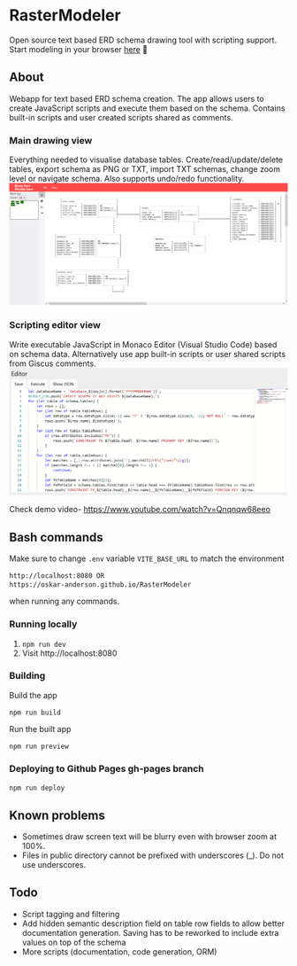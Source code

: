 # RasterModeler

Open source text based ERD schema drawing tool with scripting support. Start modeling in your browser [here](https://oskar-anderson.github.io/RasterModeler/pages/draw.html) 📐

## About
Webapp for text based ERD schema creation. The app allows users to create JavaScript scripts and execute them based on the schema. Contains built-in scripts and user created scripts shared as comments.

### Main drawing view
Everything needed to visualise database tables. Create/read/update/delete tables, export schema as PNG or TXT, import TXT schemas, change zoom level or navigate schema. Also supports undo/redo functionality.
![Drawing view](./doc/img/drawing_view_2.png)


### Scripting editor view
Write executable JavaScript in Monaco Editor (Visual Studio Code) based on schema data. Alternatively use app built-in scripts or user shared scripts from Giscus comments.
![Scripting editor view](./doc/img/scripting_editor_view.png)

Check demo video- https://www.youtube.com/watch?v=Qnqnqw68eeo

## Bash commands

Make sure to change `.env` variable `VITE_BASE_URL` to match the environment  
```
http://localhost:8080 OR
https://oskar-anderson.github.io/RasterModeler
```
when running any commands.

### Running locally
1. `npm run dev`
2. Visit http://localhost:8080

### Building
Build the app
```
npm run build
```

Run the built app
```
npm run preview
```

### Deploying to Github Pages gh-pages branch
```
npm run deploy
```

## Known problems
* Sometimes draw screen text will be blurry even with browser zoom at 100%.
* Files in public directory cannot be prefixed with underscores (_). Do not use underscores.

## Todo
* Script tagging and filtering
* Add hidden semantic description field on table row fields to allow better documentation generation. Saving has to be reworked to include extra values on top of the schema
* More scripts (documentation, code generation, ORM)
